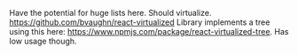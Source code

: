 Have the potential for huge lists here. Should virtualize.
https://github.com/bvaughn/react-virtualized
Library implements a tree using this here: https://www.npmjs.com/package/react-virtualized-tree. Has low usage though.
